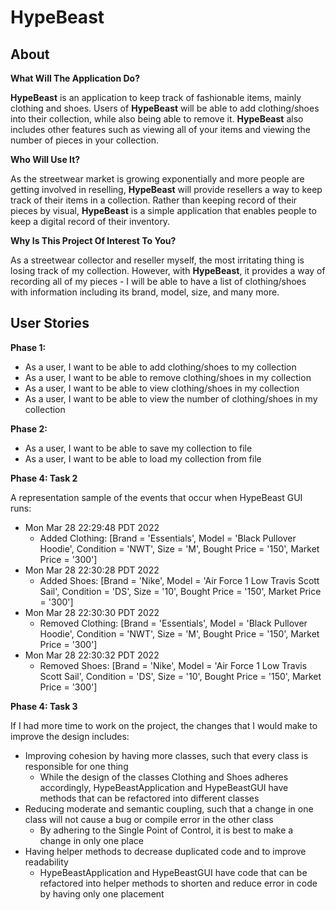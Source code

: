 # HypeBeast 

## About 

**What Will The Application Do?**

**HypeBeast** is an application to keep track of fashionable items, mainly clothing and shoes. Users of **HypeBeast**
will be able to add clothing/shoes into their collection, while also being able to remove it. **HypeBeast** also
includes other features such as viewing all of your items and viewing the number of pieces in your collection.

**Who Will Use It?**

As the streetwear market is growing exponentially and more people are getting involved in reselling, **HypeBeast** will 
provide resellers a way to keep track of their items in a collection. Rather than keeping record of their pieces by 
visual, **HypeBeast** is a simple application that enables people to keep a digital record of their inventory.

**Why Is This Project Of Interest To You?**

As a streetwear collector and reseller myself, the most irritating thing is losing track of my collection. However,
with **HypeBeast**, it provides a way of recording all of my pieces - I will be able to have a list of clothing/shoes 
with information including its brand, model, size, and many more.

## User Stories 

**Phase 1:**

- As a user, I want to be able to add clothing/shoes to my collection
- As a user, I want to be able to remove clothing/shoes in my collection
- As a user, I want to be able to view clothing/shoes in my collection
- As a user, I want to be able to view the number of clothing/shoes in my collection

**Phase 2:**

- As a user, I want to be able to save my collection to file
- As a user, I want to be able to load my collection from file

**Phase 4: Task 2**

A representation sample of the events that occur when HypeBeast GUI runs:

- Mon Mar 28 22:29:48 PDT 2022
  - Added Clothing: [Brand = 'Essentials', Model = 'Black Pullover Hoodie', 
    Condition = 'NWT', Size = 'M', Bought Price = '150', Market Price = '300']
- Mon Mar 28 22:30:28 PDT 2022 
  - Added Shoes: [Brand = 'Nike', Model = 'Air Force 1 Low Travis Scott Sail', 
    Condition = 'DS', Size = '10', Bought Price = '150', Market Price = '300']
- Mon Mar 28 22:30:30 PDT 2022
  - Removed Clothing: [Brand = 'Essentials', Model = 'Black Pullover Hoodie', 
    Condition = 'NWT', Size = 'M', Bought Price = '150', Market Price = '300']
- Mon Mar 28 22:30:32 PDT 2022
  - Removed Shoes: [Brand = 'Nike', Model = 'Air Force 1 Low Travis Scott Sail', 
    Condition = 'DS', Size = '10', Bought Price = '150', Market Price = '300']

**Phase 4: Task 3**

If I had more time to work on the project, the changes that I would make to improve the design includes:
- Improving cohesion by having more classes, such that every class is responsible for one thing
  - While the design of the classes Clothing and Shoes adheres accordingly, HypeBeastApplication and HypeBeastGUI have 
    methods that can be refactored into different classes 
- Reducing moderate and semantic coupling, such that a change in one class will not cause a bug or compile error in the 
  other class 
  - By adhering to the Single Point of Control, it is best to make a change in only one place
- Having helper methods to decrease duplicated code and to improve readability   
  - HypeBeastApplication and HypeBeastGUI have code that can be refactored into helper methods to shorten and reduce 
    error in code by having only one placement 



